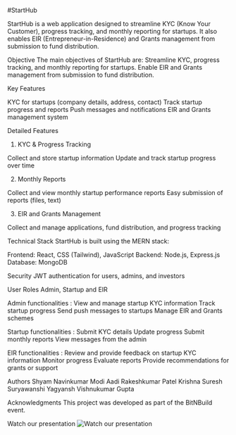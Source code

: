 #StartHub

StartHub is a web application designed to streamline KYC (Know Your Customer), progress tracking, and monthly reporting for startups. It also enables EIR (Entrepreneur-in-Residence) and Grants management from submission to fund distribution.

Objective
The main objectives of StartHub are:
Streamline KYC, progress tracking, and monthly reporting for startups.
Enable EIR and Grants management from submission to fund distribution.

Key Features

KYC for startups (company details, address, contact)
Track startup progress and reports
Push messages and notifications
EIR and Grants management system

Detailed Features
1. KYC & Progress Tracking

Collect and store startup information
Update and track startup progress over time

2. Monthly Reports

Collect and view monthly startup performance reports
Easy submission of reports (files, text)

3. EIR and Grants Management

Collect and manage applications, fund distribution, and progress tracking

Technical Stack
StartHub is built using the MERN stack:

Frontend: React, CSS (Tailwind), JavaScript
Backend: Node.js, Express.js
Database: MongoDB

Security
JWT authentication for users, admins, and investors

User Roles
Admin, Startup and EIR

Admin functionalities :
View and manage startup KYC information
Track startup progress
Send push messages to startups
Manage EIR and Grants schemes


Startup functionalities :
Submit KYC details
Update progress
Submit monthly reports
View messages from the admin


EIR functionalities :
Review and provide feedback on startup KYC information
Monitor progress
Evaluate reports
Provide recommendations for grants or support

Authors
Shyam Navinkumar Modi
Aadi Rakeshkumar Patel
Krishna Suresh Suryawanshi
Yagyansh Vishnukumar Gupta

Acknowledgments
This project was developed as part of the BitNBuild event.

Watch our presentation
![Watch our presentation](https://github.com/shyxmz/Deez-Nulls/blob/main/StartHub%20(1).gif)

